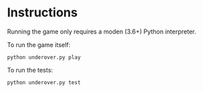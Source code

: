 # Instructions
Running the game only requires a moden (3.6+) Python interpreter.

To run the game itself:

```
python underover.py play
```

To run the tests:


```
python underover.py test
```
